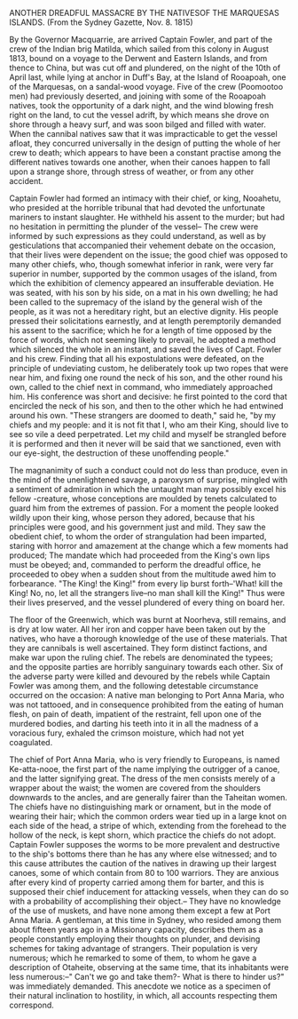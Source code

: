 ANOTHER DREADFUL MASSACRE BY THE NATIVESOF THE MARQUESAS ISLANDS. (From the Sydney Gazette, Nov. 8. 1815)By the Governor Macquarrie, are arrived Captain Fowler, and part of the crew of the Indian brig Matilda, which sailed from this colony in August 1813, bound on a voyage to the Derwent and Eastern Islands, and from thence to China, but was cut off and plundered, on the night of the 10th of April last, while lying at anchor in Duff's Bay, at the Island of Rooapoah, one of the Marquesas, on a sandal-wood voyage. Five of the crew (Poomootoo men) had previously deserted, and joining with some of the Rooapoah natives, took the opportunity of a dark night, and the wind blowing fresh right on the land, to cut the vessel adrift, by which means she drove on shore through a heavy surf, and was soon bilged and filled with water. When the cannibal natives saw that it was impracticable to get the vessel afloat, they concurred universally in the design of putting the whole of her crew to death; which appears to have been a constant practise among the different natives towards one another, when their canoes happen to fall upon a strange shore, through stress of weather, or from any other accident.Captain Fowler had formed an intimacy with their chief, or king, Nooahetu, who presided at the horrible tribunal that had devoted the unfortunate mariners to instant slaughter. He withheld his assent to the murder; but had no hesitation in permitting the plunder of the vessel– The crew were informed by such expressions as they could understand, as well as by gesticulations that accompanied their vehement debate on the occasion, that their lives were dependent on the issue; the good chief was opposed to many other chiefs, who, though somewhat inferior in rank, were very far superior in number, supported by the common usages of the island, from which the exhibition of clemency appeared an insufferable deviation. He was seated, with his son by his side, on a mat in his own dwelling; he had been called to the supremacy of the island by the general wish of the people, as it was not a hereditary right, but an elective dignity. His people pressed their solicitations earnestly, and at length peremptorily demanded his assent to the sacrifice; which he for a length of time opposed by the force of words, which not seeming likely to prevail, he adopted a method which silenced the whole in an instant, and saved the lives of Capt. Fowler and his crew. Finding that all his expostulations were defeated, on the principle of undeviating custom, he deliberately took up two ropes that were near him, and fixing one round the neck of his son, and the other round his own, called to the chief next in command, who immediately approached him. His conference was short and decisive: he first pointed to the cord that encircled the neck of his son, and then to the other which he had entwined around his own. "These strangers are doomed to death," said he, "by my chiefs and my people: and it is not fit that I, who am their King, should live to see so vile a deed perpetrated. Let my child and myself be strangled before it is performed and then it never will be said that we sanctioned, even with our eye-sight, the destruction of these unoffending people."The magnanimity of such a conduct could not do less than produce, even in the mind of the unenlightened savage, a paroxysm of surprise, mingled with a sentiment of admiration in which the untaught man may possibly excel his fellow -creature, whose conceptions are moulded by tenets calculated to guard him from the extremes of passion. For a moment the people looked wildly upon their king, whose person they adored, because that his principles were good, and his government just and mild. They saw the obedient chief, to whom the order of strangulation had been imparted, staring with horror and amazement at the change which a few moments had produced; The mandate which had proceeded from the King's own lips must be obeyed; and, commanded to perform the dreadful office, he proceeded to obey when a sudden shout from the multitude awed him to forbearance. "The King! the King!" from every lip burst forth–'What! kill the King! No, no, let all the strangers live–no man shall kill the King!" Thus were their lives preserved, and the vessel plundered of every thing on board her.The floor of the Greenwich, which was burnt at Noorheva, still remains, and is dry at low water. All her iron and copper have been taken out by the natives, who have a thorough knowledge of the use of these materials. That they are cannibals is well ascertained. They form distinct factions, and make war upon the ruling chief. The rebels are denominated the typees; and the opposite parties are horribly sanguinary towards each other. Six of the adverse party were killed and devoured by the rebels while Captain Fowler was among them, and the following detestable circumstance occurred on the occasion: A native man belonging to Port Anna Maria, who was not tattooed, and in consequence prohibited from the eating of human flesh, on pain of death, impatient of the restraint, fell upon one of the murdered bodies, and darting his teeth into it in all the madness of a voracious fury, exhaled the crimson moisture, which had not yet coagulated.The chief of Port Anna Maria, who is very friendly to Europeans, is named Ke-atta-nooe, the first part of the name implying the outrigger of a canoe, and the latter signifying great. The dress of the men consists merely of a wrapper about the waist; the women are covered from the shoulders downwards to the ancles, and are generally fairer than the Taheitan women. The chiefs have no distinguishing mark or ornament, but in the mode of wearing their hair; which the common orders wear tied up in a large knot on each side of the head, a stripe of which, extending from the forehead to the hollow of the neck, is kept shorn, which practice the chiefs do not adopt. Captain Fowler supposes the worms to be more prevalent and destructive to the ship's bottoms there than he has any where else witnessed; and to this cause attributes the caution of the natives in drawing up their largest canoes, some of which contain from 80 to 100 warriors. They are anxious after every kind of property carried among them for barter, and this is supposed their chief inducement for attacking vessels, when they can do so with a probability of accomplishing their object.– They have no knowledge of the use of muskets, and have none among them except a few at Port Anna Maria. A gentleman, at this time in Sydney, who resided among them about fifteen years ago in a Missionary capacity, describes them as a people constantly employing their thoughts on plunder, and devising schemes for taking advantage of strangers. Their population is very numerous; which he remarked to some of them, to whom he gave a description of Otaheite, observing at the same time, that its inhabitants were less numerous:–" Can't we go and take them?- What is there to hinder us?" was immediately demanded. This anecdote we notice as a specimen of their natural inclination to hostility, in which, all accounts respecting them correspond.